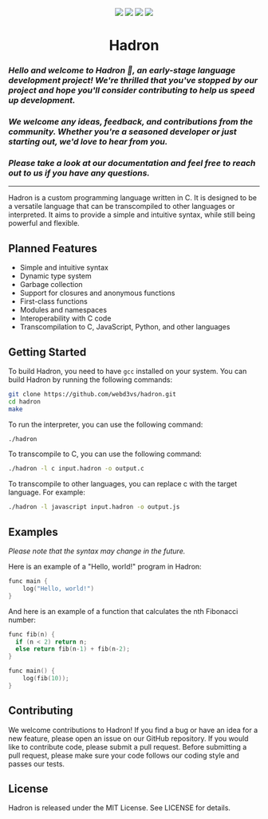 <p align="center">
    <a href="https://github.com/webd3vs/hadron/build"><img src="https://img.shields.io/github/actions/workflow/status/webd3vs/hadron/c-cpp.yml?colorA=333&colorB=afa&style=for-the-badge"></a>
    <a href="https://github.com/webd3vs/hadron/stargazers"><img src="https://img.shields.io/github/stars/webd3vs/hadron?colorA=333&colorB=ffa&style=for-the-badge"></a>
    <a href="https://github.com/webd3vs/hadron/issues"><img src="https://img.shields.io/github/issues/webd3vs/hadron?colorA=333&colorB=faa&style=for-the-badge"></a>
    <a href="https://github.com/webd3vs/hadron/contributors"><img src="https://img.shields.io/github/contributors/webd3vs/hadron?colorA=333&colorB=aaf&style=for-the-badge"></a>
</p>
<h1 align="center">Hadron</h1>

### *Hello and welcome to Hadron :wave:, an early-stage language development project! We're thrilled that you've stopped by our project and hope you'll consider contributing to help us speed up development.*
### *We welcome any ideas, feedback, and contributions from the community. Whether you're a seasoned developer or just starting out, we'd love to hear from you.*
### *Please take a look at our documentation and feel free to reach out to us if you have any questions.*

---

Hadron is a custom programming language written in C. It is designed to be a versatile language that can be transcompiled to other languages or interpreted. It aims to provide a simple and intuitive syntax, while still being powerful and flexible.

## Planned Features

 - Simple and intuitive syntax
 - Dynamic type system
 - Garbage collection
 - Support for closures and anonymous functions
 - First-class functions
 - Modules and namespaces
 - Interoperability with C code
 - Transcompilation to C, JavaScript, Python, and other languages

## Getting Started

To build Hadron, you need to have `gcc` installed on your system. You can build Hadron by running the following commands:

```sh
git clone https://github.com/webd3vs/hadron.git
cd hadron
make
```

To run the interpreter, you can use the following command:

```sh
./hadron
```

To transcompile to C, you can use the following command:

```sh
./hadron -l c input.hadron -o output.c
```

To transcompile to other languages, you can replace c with the target language. For example:
```sh
./hadron -l javascript input.hadron -o output.js
```
## Examples
_Please note that the syntax may change in the future._

Here is an example of a "Hello, world!" program in Hadron:

```c
func main {
    log("Hello, world!")
}
```

And here is an example of a function that calculates the nth Fibonacci number:

```c
func fib(n) {
  if (n < 2) return n;
  else return fib(n-1) + fib(n-2);
}

func main() {
	log(fib(10));
}
```


## Contributing

We welcome contributions to Hadron! If you find a bug or have an idea for a new feature, please open an issue on our GitHub repository. If you would like to contribute code, please submit a pull request. Before submitting a pull request, please make sure your code follows our coding style and passes our tests.

## License

Hadron is released under the MIT License. See LICENSE for details.
